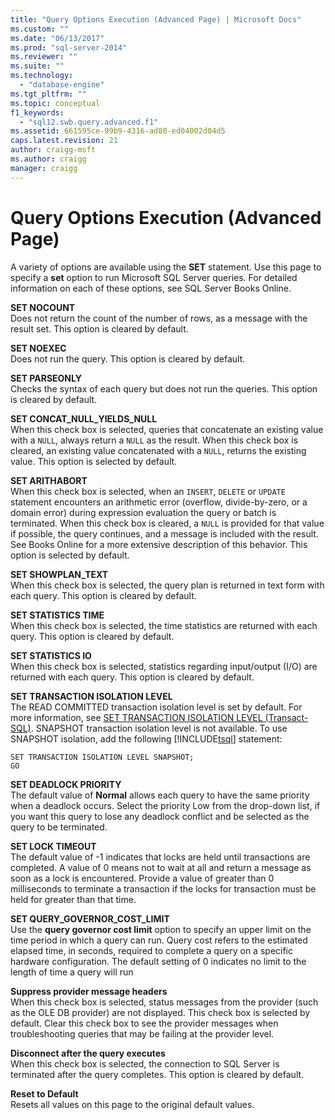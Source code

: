 ```yaml
---
title: "Query Options Execution (Advanced Page) | Microsoft Docs"
ms.custom: ""
ms.date: "06/13/2017"
ms.prod: "sql-server-2014"
ms.reviewer: ""
ms.suite: ""
ms.technology: 
  - "database-engine"
ms.tgt_pltfrm: ""
ms.topic: conceptual
f1_keywords: 
  - "sql12.swb.query.advanced.f1"
ms.assetid: 661595ce-99b9-4316-ad80-ed04002d04d5
caps.latest.revision: 21
author: craigg-msft
ms.author: craigg
manager: craigg
---
```

# Query Options Execution (Advanced Page)
  A variety of options are available using the **SET** statement. Use this page to specify a **set** option to run Microsoft SQL Server queries. For detailed information on each of these options, see SQL Server Books Online.  
  
 **SET NOCOUNT**  
 Does not return the count of the number of rows, as a message with the result set. This option is cleared by default.  
  
 **SET NOEXEC**  
 Does not run the query. This option is cleared by default.  
  
 **SET PARSEONLY**  
 Checks the syntax of each query but does not run the queries. This option is cleared by default.  
  
 **SET CONCAT_NULL_YIELDS_NULL**  
 When this check box is selected, queries that concatenate an existing value with a `NULL`, always return a `NULL` as the result. When this check box is cleared, an existing value concatenated with a `NULL`, returns the existing value. This option is selected by default.  
  
 **SET ARITHABORT**  
 When this check box is selected, when an `INSERT`, `DELETE` or `UPDATE` statement encounters an arithmetic error (overflow, divide-by-zero, or a domain error) during expression evaluation the query or batch is terminated. When this check box is cleared, a `NULL` is provided for that value if possible, the query continues, and a message is included with the result. See Books Online for a more extensive description of this behavior. This option is selected by default.  
  
 **SET SHOWPLAN_TEXT**  
 When this check box is selected, the query plan is returned in text form with each query. This option is cleared by default.  
  
 **SET STATISTICS TIME**  
 When this check box is selected, the time statistics are returned with each query. This option is cleared by default.  
  
 **SET STATISTICS IO**  
 When this check box is selected, statistics regarding input/output (I/O) are returned with each query. This option is cleared by default.  
  
 **SET TRANSACTION ISOLATION LEVEL**  
 The READ COMMITTED transaction isolation level is set by default. For more information, see [SET TRANSACTION ISOLATION LEVEL &#40;Transact-SQL&#41;](/sql/t-sql/statements/set-transaction-isolation-level-transact-sql). SNAPSHOT transaction isolation level is not available. To use SNAPSHOT isolation, add the following [!INCLUDE[tsql](../includes/tsql-md.md)] statement:  
  
```  
SET TRANSACTION ISOLATION LEVEL SNAPSHOT;  
GO  
```  
  
 **SET DEADLOCK PRIORITY**  
 The default value of **Normal** allows each query to have the same priority when a deadlock occurs. Select the priority Low from the drop-down list, if you want this query to lose any deadlock conflict and be selected as the query to be terminated.  
  
 **SET LOCK TIMEOUT**  
 The default value of -1 indicates that locks are held until transactions are completed. A value of 0 means not to wait at all and return a message as soon as a lock is encountered. Provide a value of greater than 0 milliseconds to terminate a transaction if the locks for transaction must be held for greater than that time.  
  
 **SET QUERY_GOVERNOR_COST_LIMIT**  
 Use the **query governor cost limit** option to specify an upper limit on the time period in which a query can run. Query cost refers to the estimated elapsed time, in seconds, required to complete a query on a specific hardware configuration. The default setting of 0 indicates no limit to the length of time a query will run  
  
 **Suppress provider message headers**  
 When this check box is selected, status messages from the provider (such as the OLE DB provider) are not displayed. This check box is selected by default. Clear this check box to see the provider messages when troubleshooting queries that may be failing at the provider level.  
  
 **Disconnect after the query executes**  
 When this check box is selected, the connection to SQL Server is terminated after the query completes. This option is cleared by default.  
  
 **Reset to Default**  
 Resets all values on this page to the original default values.  
  
  
